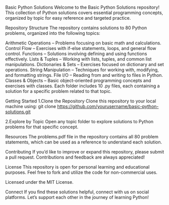 Basic Python Solutions
Welcome to the Basic Python Solutions repository! This collection of Python solutions covers essential programming concepts, organized by topic for easy reference and targeted practice.

Repository Structure
The repository contains solutions to 80 Python problems, organized into the following topics:

Arithmetic Operations – Problems focusing on basic math and calculations.
Control Flow – Exercises with if-else statements, loops, and general flow control.
Functions – Solutions involving defining and using functions effectively.
Lists & Tuples – Working with lists, tuples, and common list manipulations.
Dictionaries & Sets – Exercises focused on dictionary and set operations.
String Manipulation – Techniques for working with, modifying, and formatting strings.
File I/O – Reading from and writing to files in Python.
Classes & Objects – Basic object-oriented programming concepts and exercises with classes.
Each folder includes 10 .py files, each containing a solution for a specific problem related to that topic.

Getting Started
1.Clone the Repository
Clone this repository to your local machine using:
git clone https://github.com/yourusername/basic-python-solutions.git

2.Explore by Topic
Open any topic folder to explore solutions to Python problems for that specific concept.

Resources
The problems.pdf file in the repository contains all 80 problem statements, which can be used as a reference to understand each solution.

Contributing
If you’d like to improve or expand this repository, please submit a pull request. Contributions and feedback are always appreciated!

License
This repository is open for personal learning and educational purposes. Feel free to fork and utilize the code for non-commercial uses.

Licensed under the MIT License.

Connect
If you find these solutions helpful, connect with us on social platforms. Let’s support each other in the journey of learning Python!

